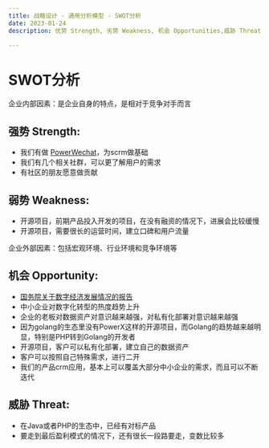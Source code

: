```yaml
---
title: 战略设计 - 通用分析模型 - SWOT分析
date: 2023-01-24
description: 优势 Strength, 劣势 Weakness, 机会 Opportunities,威胁 Threats

---
```


# SWOT分析

企业内部因素：是企业自身的特点，是相对于竞争对手而言

## 强势 Strength: 
* 我们有做 [PowerWechat](https://github.com/ArtisanCloud/PowerWechat)，为scrm做基础
* 我们有几个相关社群，可以更了解用户的需求
* 有社区的朋友愿意做贡献


## 弱势 Weakness: 
* 开源项目，前期产品投入开发的项目，在没有融资的情况下，进展会比较缓慢
* 开源项目，需要很长的运营时间，建立口碑和用户流量


企业外部因素：包括宏观环境、行业环境和竞争环境等

## 机会 Opportunity: 
* [国务院关于数字经济发展情况的报告](http://www.npc.gov.cn/npc/c30834/202211/dd847f6232c94c73a8b59526d61b4728.shtml)
* 中小企业对数字化转型的热度趋势上升
* 企业的老板对数据资产对意识越来越强，对私有化部署对意识越来越强
* 因为golang的生态里没有PowerX这样的开源项目，而Golang的趋势越来越明显，特别是PHP转到Golang的开发者
* 开源项目，客户可以私有化部署，建立自己的数据资产 
* 客户可以按照自己特殊需求，进行二开 
* 我们的产品crm应用，基本上可以覆盖大部分中小企业的需求，而且可以不断迭代

## 威胁 Threat: 
* 在Java或者PHP的生态中，已经有对标产品
* 要走到最后盈利模式的情况下，还有很长一段路要走，变数比较多
